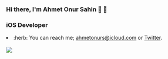 ### Hi there, I'm Ahmet Onur Sahin :maple_leaf: :herb: 

### iOS Developer 

  <li>:herb: You can reach me; <a href="ahmetonurs@icloud.com">ahmetonurs@icloud.com</a> or <a href="https://twitter.com/ahmetonursh">Twitter</a>.</li>

<br />

<img src="https://github-readme-stats.vercel.app/api?username=4os&theme=tokyonight">

[linked.in]: https://www.linkedin.com/in/aoshn/
[twitter]: https://twitter.com/ahmetonursh
[swift]:https://developer.apple.com/swift/
[swiftui]:https://developer.apple.com/xcode/swiftui/
[figma]:https://www.figma.com/
[git]:https://git-scm.com/
[xcode]:https://developer.apple.com/xcode/
